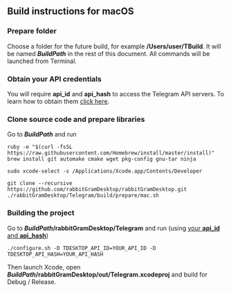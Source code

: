 ## Build instructions for macOS

### Prepare folder

Choose a folder for the future build, for example **/Users/user/TBuild**. It will be named ***BuildPath*** in the rest of this document. All commands will be launched from Terminal.

### Obtain your API credentials

You will require **api_id** and **api_hash** to access the Telegram API servers. To learn how to obtain them [click here][api_credentials].

### Clone source code and prepare libraries

Go to ***BuildPath*** and run

    ruby -e "$(curl -fsSL https://raw.githubusercontent.com/Homebrew/install/master/install)"
    brew install git automake cmake wget pkg-config gnu-tar ninja

    sudo xcode-select -s /Applications/Xcode.app/Contents/Developer

    git clone --recursive https://github.com/rabbitGramDesktop/rabbitGramDesktop.git
    ./rabbitGramDesktop/Telegram/build/prepare/mac.sh

### Building the project

Go to ***BuildPath*/rabbitGramDesktop/Telegram** and run (using [your **api_id** and **api_hash**](#obtain-your-api-credentials))

    ./configure.sh -D TDESKTOP_API_ID=YOUR_API_ID -D TDESKTOP_API_HASH=YOUR_API_HASH

Then launch Xcode, open ***BuildPath*/rabbitGramDesktop/out/Telegram.xcodeproj** and build for Debug / Release.

[api_credentials]: api_credentials.md
